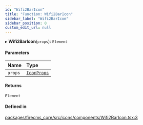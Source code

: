 ```yaml
---
id: "Wifi2BarIcon"
title: "Function: Wifi2BarIcon"
sidebar_label: "Wifi2BarIcon"
sidebar_position: 0
custom_edit_url: null
---
```


▸ **Wifi2BarIcon**(`props`): `Element`

#### Parameters

| Name | Type |
| :------ | :------ |
| `props` | [`IconProps`](../types/IconProps.md) |

#### Returns

`Element`

#### Defined in

[packages/firecms_core/src/icons/components/Wifi2BarIcon.tsx:3](https://github.com/FireCMSco/firecms/blob/d45f3739/packages/firecms_core/src/icons/components/Wifi2BarIcon.tsx#L3)
